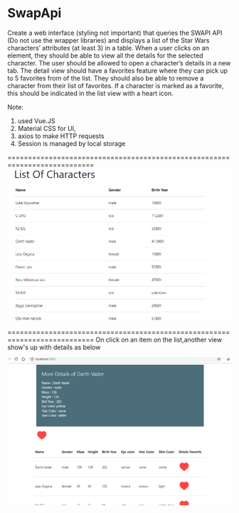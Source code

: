 # SwapApi
Create a web interface (styling not important) that queries the SWAPI API (Do not use the wrapper libraries) and displays a list of the Star Wars characters’ attributes (at least 3) in a table. When a user clicks on an element, they should be able to view all the details for the selected character. The user should be allowed to open a character’s details in a new tab. The detail view should have a favorites feature where they can pick up to 5 favorites from of the list. They should also be able to remove a character from their list of favorites. If a character is marked as a favorite, this should be indicated in the list view with a heart icon.

Note:
1. used Vue.JS
2. Material CSS for UI,
3. axios to make HTTP requests
4. Session is managed by local storage

===========================================================================
![alt text](https://github.com/collynes/SwapApi/blob/master/LIST.PNG)


===========================================================================
On click on an item on the list,another view show's up with details as below


![alt text](https://github.com/collynes/SwapApi/blob/master/detail.PNG)
